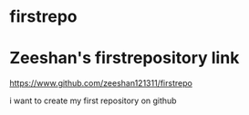 # firstrepo
# Zeeshan's firstrepository link
https://www.github.com/zeeshan121311/firstrepo

i want to create my first repository on github
